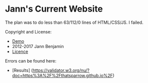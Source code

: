 Jann's Current Website
===========================

The plan was to do less than 63/112/0 lines of HTML/CSS/JS. I failed. 

Copyright and License:
- [Demo](http://www.jannbenjam.in)
- 2012-2017 Jann Benjamin
- [Licence](https://opensource.org/licenses/MIT)

Errors can be found here:
- [Results] (https://validator.w3.org/nu/?doc=https%3A%2F%2Fthatsparrow.github.io%2F)
